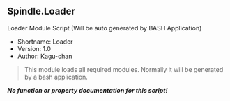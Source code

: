Spindle.Loader
--------------
Loader Module Script (Will be auto generated by BASH Application)

* Shortname: Loader
* Version: 1.0
* Author: Kagu-chan

> This module loads all required modules. Normally it will be generated by a bash application.

***No function or property documentation for this script!***
